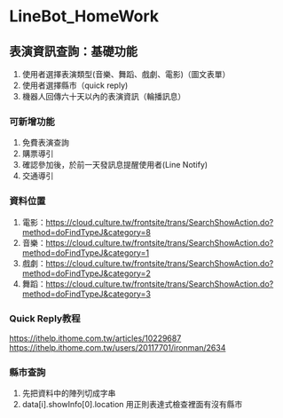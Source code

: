 # LineBot_HomeWork

## 表演資訊查詢：基礎功能
1. 使用者選擇表演類型(音樂、舞蹈、戲劇、電影)（圖文表單）
2. 使用者選擇縣市（quick reply)
3. 機器人回傳六十天以內的表演資訊（輪播訊息）

### 可新增功能
1. 免費表演查詢
2. 購票導引
3. 確認參加後，於前一天發訊息提醒使用者(Line Notify)
4. 交通導引

### 資料位置
1. 電影：https://cloud.culture.tw/frontsite/trans/SearchShowAction.do?method=doFindTypeJ&category=8
2. 音樂：https://cloud.culture.tw/frontsite/trans/SearchShowAction.do?method=doFindTypeJ&category=1
3. 戲劇：https://cloud.culture.tw/frontsite/trans/SearchShowAction.do?method=doFindTypeJ&category=2
4. 舞蹈：https://cloud.culture.tw/frontsite/trans/SearchShowAction.do?method=doFindTypeJ&category=3

### Quick Reply教程
https://ithelp.ithome.com.tw/articles/10229687
https://ithelp.ithome.com.tw/users/20117701/ironman/2634

### 縣市查詢
1. 先把資料中的陣列切成字串
2. data[i].showInfo[0].location 用正則表達式檢查裡面有沒有縣市

